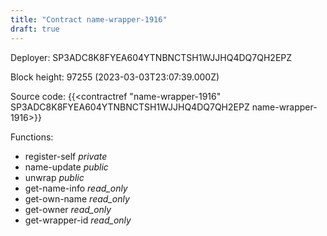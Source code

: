 ```yaml
---
title: "Contract name-wrapper-1916"
draft: true
---
```

Deployer: SP3ADC8K8FYEA604YTNBNCTSH1WJJHQ4DQ7QH2EPZ


 



Block height: 97255 (2023-03-03T23:07:39.000Z)

Source code: {{<contractref "name-wrapper-1916" SP3ADC8K8FYEA604YTNBNCTSH1WJJHQ4DQ7QH2EPZ name-wrapper-1916>}}

Functions:

* register-self _private_
* name-update _public_
* unwrap _public_
* get-name-info _read_only_
* get-own-name _read_only_
* get-owner _read_only_
* get-wrapper-id _read_only_
